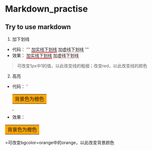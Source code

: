 # Markdown_practise
## Try to use markdown
1. 加下划线
- 代码：
'''
<span style="border-bottom:2px solid red;">加实线下划线</span>
<span style="border-bottom:1px dashed red;">加虚线下划线</span>
'''
- 效果：
<span style="border-bottom:2px solid red;">加实线下划线</span>
<span style="border-bottom:1px dashed red;">加虚线下划线</span>
>可改变1px中1的值，以此改变线的粗细；改变red，以此改变线的颜色

2. 高亮
- 代码：
'<table><tr><td bgcolor=orange>背景色为橙色</td></tr></table>'
- 效果：
<table><tr><td bgcolor=orange>背景色为橙色</td></tr></table>
>可改变bgcolor=orange中的orange，以此改变背景颜色
